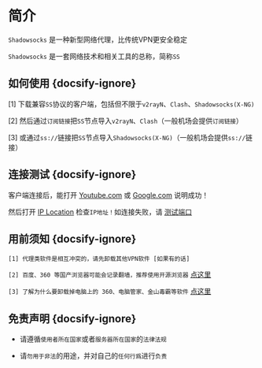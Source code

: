 <html>
<style>
@media screen and (min-width: 768px) { .mo{display:none; }
.bca{ padding:8px 8px 8px 8px; margin-bottom:15px; border:2px solid #F0F0F0 }
</style>
</head>
<body>
<div class="bca mo"> 
<img src="media/android/android.png" /> <a href="./#/android.md"> 教程</a>&nbsp;&nbsp;&nbsp;&nbsp;
<img src="media/apple/apple.png" /> <a href="./#/ios.md"> 教程</a>&nbsp;&nbsp;&nbsp;&nbsp;<font color=DarkRed>菜单@左下角</font><br/><br/>
</div>
</body>
</html>

# 简介

`Shadowsocks` 是一种新型网络代理，比传统VPN更安全稳定

`Shadowsocks` 是一套网络技术和相关工具的总称，简称`SS`

## 如何使用 {docsify-ignore}

[1] 下载兼容`SS`协议的客户端，包括但不限于`v2rayN`、`Clash`、`Shadowsocks(X-NG)`

[2] 然后通过`订阅链接`把`SS`节点导入`v2rayN`、`Clash`（一般机场会提供`订阅链接`）

[3] 或通过`ss://`链接把`SS`节点导入`Shadowsocks(X-NG)`（一般机场会提供`ss://`链接）

## 连接测试 {docsify-ignore}

客户端连接后，能打开 [Youtube.com](https://www.youtube.com) 或 [Google.com](https://www.google.com) 说明成功！

然后打开 [IP Location](https://iplocation.com/) 检查`IP地址！`如连接失败，请 [测试端口](tcping)

## 用前须知 {docsify-ignore}

`[1] 代理类软件是相互冲突的，请先卸载其他VPN软件 [如果有的话]`

`[2] 百度、360 等国产浏览器可能会记录翻墙，推荐使用开源浏览器` <a href="#/down" target="_blank">点这里</a>

`[3] 了解为什么要卸载掉电脑上的 360、电脑管家、金山毒霸等软件` <a href="media/win/sec.jpg" target="_blank">点这里</a>

## 免责声明 {docsify-ignore}

* 请遵循`使用者所在国家`或者`服务器所在国家`的`法律法规`

* 请`勿用于非法`的用途，并对自己的`任何行爲`进行`负责`
